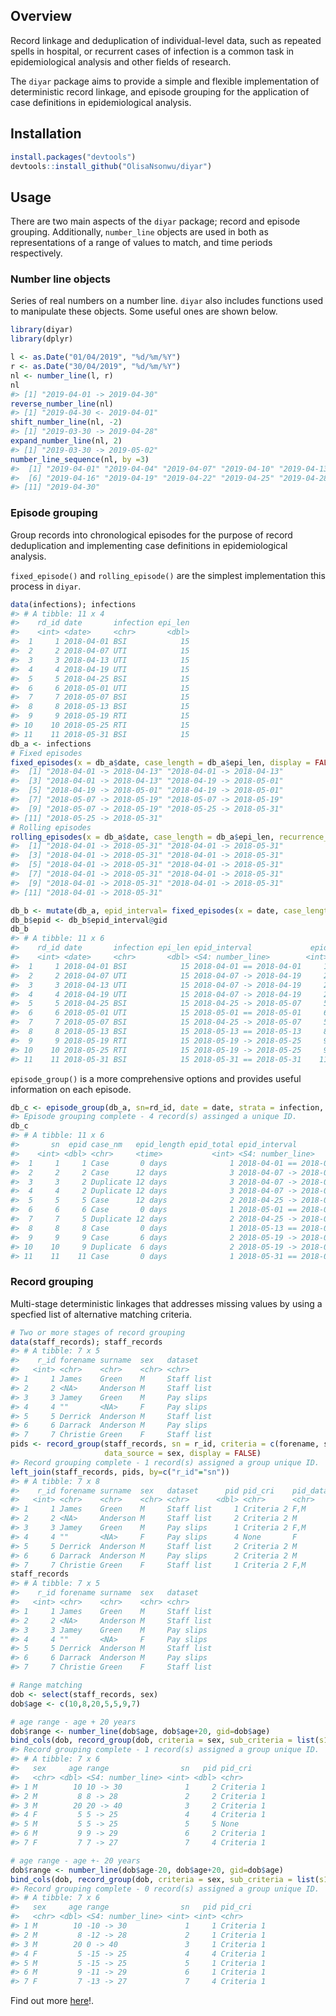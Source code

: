 
Overview
--------

Record linkage and deduplication of individual-level data, such as repeated spells in hospital, or recurrent cases of infection is a common task in epidemiological analysis and other fields of research.

The `diyar` package aims to provide a simple and flexible implementation of deterministic record linkage, and episode grouping for the application of case definitions in epidemiological analysis.

Installation
------------

``` r
install.packages("devtools")
devtools::install_github("OlisaNsonwu/diyar")
```

Usage
-----

There are two main aspects of the `diyar` package; record and episode grouping. Additionally, `number_line` objects are used in both as representations of a range of values to match, and time periods respectively.

### Number line objects

Series of real numbers on a number line. `diyar` also includes functions used to manipulate these objects. Some useful ones are shown below.

``` r
library(diyar)
library(dplyr)

l <- as.Date("01/04/2019", "%d/%m/%Y")
r <- as.Date("30/04/2019", "%d/%m/%Y")
nl <- number_line(l, r)
nl
#> [1] "2019-04-01 -> 2019-04-30"
reverse_number_line(nl)
#> [1] "2019-04-30 <- 2019-04-01"
shift_number_line(nl, -2)
#> [1] "2019-03-30 -> 2019-04-28"
expand_number_line(nl, 2)
#> [1] "2019-03-30 -> 2019-05-02"
number_line_sequence(nl, by =3)
#>  [1] "2019-04-01" "2019-04-04" "2019-04-07" "2019-04-10" "2019-04-13"
#>  [6] "2019-04-16" "2019-04-19" "2019-04-22" "2019-04-25" "2019-04-28"
#> [11] "2019-04-30"
```

### Episode grouping

Group records into chronological episodes for the purpose of record deduplication and implementing case definitions in epidemiological analysis.

`fixed_episode()` and `rolling_episode()` are the simplest implementation this process in `diyar`.

``` r
data(infections); infections
#> # A tibble: 11 x 4
#>    rd_id date       infection epi_len
#>    <int> <date>     <chr>       <dbl>
#>  1     1 2018-04-01 BSI            15
#>  2     2 2018-04-07 UTI            15
#>  3     3 2018-04-13 UTI            15
#>  4     4 2018-04-19 UTI            15
#>  5     5 2018-04-25 BSI            15
#>  6     6 2018-05-01 UTI            15
#>  7     7 2018-05-07 BSI            15
#>  8     8 2018-05-13 BSI            15
#>  9     9 2018-05-19 RTI            15
#> 10    10 2018-05-25 RTI            15
#> 11    11 2018-05-31 BSI            15
db_a <- infections
# Fixed episodes
fixed_episodes(x = db_a$date, case_length = db_a$epi_len, display = FALSE)
#>  [1] "2018-04-01 -> 2018-04-13" "2018-04-01 -> 2018-04-13"
#>  [3] "2018-04-01 -> 2018-04-13" "2018-04-19 -> 2018-05-01"
#>  [5] "2018-04-19 -> 2018-05-01" "2018-04-19 -> 2018-05-01"
#>  [7] "2018-05-07 -> 2018-05-19" "2018-05-07 -> 2018-05-19"
#>  [9] "2018-05-07 -> 2018-05-19" "2018-05-25 -> 2018-05-31"
#> [11] "2018-05-25 -> 2018-05-31"
# Rolling episodes
rolling_episodes(x = db_a$date, case_length = db_a$epi_len, recurrence_length = 40, display = FALSE)
#>  [1] "2018-04-01 -> 2018-05-31" "2018-04-01 -> 2018-05-31"
#>  [3] "2018-04-01 -> 2018-05-31" "2018-04-01 -> 2018-05-31"
#>  [5] "2018-04-01 -> 2018-05-31" "2018-04-01 -> 2018-05-31"
#>  [7] "2018-04-01 -> 2018-05-31" "2018-04-01 -> 2018-05-31"
#>  [9] "2018-04-01 -> 2018-05-31" "2018-04-01 -> 2018-05-31"
#> [11] "2018-04-01 -> 2018-05-31"

db_b <- mutate(db_a, epid_interval= fixed_episodes(x = date, case_length = epi_len, strata = infection, display = FALSE))
db_b$epid <- db_b$epid_interval@gid
db_b
#> # A tibble: 11 x 6
#>    rd_id date       infection epi_len epid_interval             epid
#>    <int> <date>     <chr>       <dbl> <S4: number_line>        <int>
#>  1     1 2018-04-01 BSI            15 2018-04-01 == 2018-04-01     1
#>  2     2 2018-04-07 UTI            15 2018-04-07 -> 2018-04-19     2
#>  3     3 2018-04-13 UTI            15 2018-04-07 -> 2018-04-19     2
#>  4     4 2018-04-19 UTI            15 2018-04-07 -> 2018-04-19     2
#>  5     5 2018-04-25 BSI            15 2018-04-25 -> 2018-05-07     5
#>  6     6 2018-05-01 UTI            15 2018-05-01 == 2018-05-01     6
#>  7     7 2018-05-07 BSI            15 2018-04-25 -> 2018-05-07     5
#>  8     8 2018-05-13 BSI            15 2018-05-13 == 2018-05-13     8
#>  9     9 2018-05-19 RTI            15 2018-05-19 -> 2018-05-25     9
#> 10    10 2018-05-25 RTI            15 2018-05-19 -> 2018-05-25     9
#> 11    11 2018-05-31 BSI            15 2018-05-31 == 2018-05-31    11
```

`episode_group()` is a more comprehensive options and provides useful information on each episode.

``` r
db_c <- episode_group(db_a, sn=rd_id, date = date, strata = infection, case_length = epi_len, display = FALSE, group_stats = TRUE)
#> Episode grouping complete - 4 record(s) assinged a unique ID.
db_c
#> # A tibble: 11 x 6
#>       sn  epid case_nm   epid_length epid_total epid_interval           
#>    <int> <dbl> <chr>     <time>           <int> <S4: number_line>       
#>  1     1     1 Case       0 days              1 2018-04-01 == 2018-04-01
#>  2     2     2 Case      12 days              3 2018-04-07 -> 2018-04-19
#>  3     3     2 Duplicate 12 days              3 2018-04-07 -> 2018-04-19
#>  4     4     2 Duplicate 12 days              3 2018-04-07 -> 2018-04-19
#>  5     5     5 Case      12 days              2 2018-04-25 -> 2018-05-07
#>  6     6     6 Case       0 days              1 2018-05-01 == 2018-05-01
#>  7     7     5 Duplicate 12 days              2 2018-04-25 -> 2018-05-07
#>  8     8     8 Case       0 days              1 2018-05-13 == 2018-05-13
#>  9     9     9 Case       6 days              2 2018-05-19 -> 2018-05-25
#> 10    10     9 Duplicate  6 days              2 2018-05-19 -> 2018-05-25
#> 11    11    11 Case       0 days              1 2018-05-31 == 2018-05-31
```

### Record grouping

Multi-stage deterministic linkages that addresses missing values by using a specfied list of alternative matching criteria.

``` r
# Two or more stages of record grouping
data(staff_records); staff_records
#> # A tibble: 7 x 5
#>    r_id forename surname  sex   dataset   
#>   <int> <chr>    <chr>    <chr> <chr>     
#> 1     1 James    Green    M     Staff list
#> 2     2 <NA>     Anderson M     Staff list
#> 3     3 Jamey    Green    M     Pay slips 
#> 4     4 ""       <NA>     F     Pay slips 
#> 5     5 Derrick  Anderson M     Staff list
#> 6     6 Darrack  Anderson M     Pay slips 
#> 7     7 Christie Green    F     Staff list
pids <- record_group(staff_records, sn = r_id, criteria = c(forename, surname),
                     data_source = sex, display = FALSE)
#> Record grouping complete - 1 record(s) assigned a group unique ID.
left_join(staff_records, pids, by=c("r_id"="sn"))
#> # A tibble: 7 x 8
#>    r_id forename surname  sex   dataset      pid pid_cri    pid_dataset
#>   <int> <chr>    <chr>    <chr> <chr>      <dbl> <chr>      <chr>      
#> 1     1 James    Green    M     Staff list     1 Criteria 2 F,M        
#> 2     2 <NA>     Anderson M     Staff list     2 Criteria 2 M          
#> 3     3 Jamey    Green    M     Pay slips      1 Criteria 2 F,M        
#> 4     4 ""       <NA>     F     Pay slips      4 None       F          
#> 5     5 Derrick  Anderson M     Staff list     2 Criteria 2 M          
#> 6     6 Darrack  Anderson M     Pay slips      2 Criteria 2 M          
#> 7     7 Christie Green    F     Staff list     1 Criteria 2 F,M
staff_records
#> # A tibble: 7 x 5
#>    r_id forename surname  sex   dataset   
#>   <int> <chr>    <chr>    <chr> <chr>     
#> 1     1 James    Green    M     Staff list
#> 2     2 <NA>     Anderson M     Staff list
#> 3     3 Jamey    Green    M     Pay slips 
#> 4     4 ""       <NA>     F     Pay slips 
#> 5     5 Derrick  Anderson M     Staff list
#> 6     6 Darrack  Anderson M     Pay slips 
#> 7     7 Christie Green    F     Staff list

# Range matching
dob <- select(staff_records, sex)
dob$age <- c(10,8,20,5,5,9,7)

# age range - age + 20 years
dob$range <- number_line(dob$age, dob$age+20, gid=dob$age)
bind_cols(dob, record_group(dob, criteria = sex, sub_criteria = list(s1a="range"), display = FALSE))
#> Record grouping complete - 1 record(s) assigned a group unique ID.
#> # A tibble: 7 x 6
#>   sex     age range                sn   pid pid_cri   
#>   <chr> <dbl> <S4: number_line> <int> <dbl> <chr>     
#> 1 M        10 10 -> 30              1     2 Criteria 1
#> 2 M         8 8 -> 28               2     2 Criteria 1
#> 3 M        20 20 -> 40              3     2 Criteria 1
#> 4 F         5 5 -> 25               4     4 Criteria 1
#> 5 M         5 5 -> 25               5     5 None      
#> 6 M         9 9 -> 29               6     2 Criteria 1
#> 7 F         7 7 -> 27               7     4 Criteria 1

# age range - age +- 20 years
dob$range <- number_line(dob$age-20, dob$age+20, gid=dob$age)
bind_cols(dob, record_group(dob, criteria = sex, sub_criteria = list(s1a="range"), display = FALSE))
#> Record grouping complete - 0 record(s) assigned a group unique ID.
#> # A tibble: 7 x 6
#>   sex     age range                sn   pid pid_cri   
#>   <chr> <dbl> <S4: number_line> <int> <int> <chr>     
#> 1 M        10 -10 -> 30             1     1 Criteria 1
#> 2 M         8 -12 -> 28             2     1 Criteria 1
#> 3 M        20 0 -> 40               3     1 Criteria 1
#> 4 F         5 -15 -> 25             4     4 Criteria 1
#> 5 M         5 -15 -> 25             5     1 Criteria 1
#> 6 M         9 -11 -> 29             6     1 Criteria 1
#> 7 F         7 -13 -> 27             7     4 Criteria 1
```

Find out more [here](https://olisansonwu.github.io/diyar/index.html)!.

